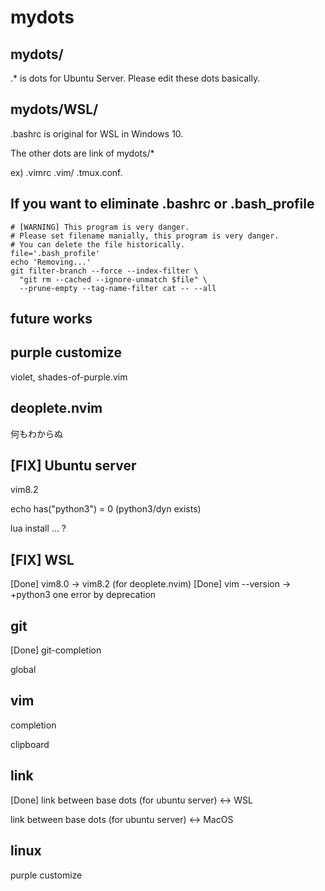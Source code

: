 # mydots

## mydots/
.* is dots for Ubuntu Server. Please edit these dots basically.

## mydots/WSL/
.bashrc is original for WSL in Windows 10.

The other dots are link of mydots/*

ex) .vimrc .vim/ .tmux.conf.

## If you want to eliminate .bashrc or .bash_profile

```
# [WARNING] This program is very danger. 
# Please set filename manially, this program is very danger.
# You can delete the file historically.
file='.bash_profile'
echo 'Removing...'
git filter-branch --force --index-filter \
  "git rm --cached --ignore-unmatch $file" \
  --prune-empty --tag-name-filter cat -- --all
```


## future works
## purple customize
violet, shades-of-purple.vim

## deoplete.nvim
何もわからぬ

## [FIX] Ubuntu server
vim8.2

echo has("python3") = 0 (python3/dyn exists)

lua install ... ?

## [FIX] WSL
[Done] vim8.0 -> vim8.2 (for deoplete.nvim)
[Done] vim --version -> +python3
one error by deprecation


## git
[Done] git-completion

global

## vim
completion

clipboard


## link
[Done] link between base dots (for ubuntu server) <-> WSL

link between base dots (for ubuntu server) <-> MacOS

## linux
purple customize


